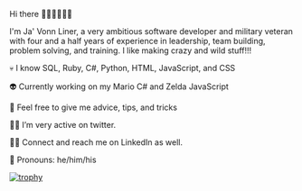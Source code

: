 Hi there 👋🏿👋🏿👋🏿

I'm Ja' Vonn Liner, a very ambitious software developer and military veteran with four and a half years of experience in leadership, team building, problem solving, and training. I like making crazy and wild stuff!!!

💀 I know SQL, Ruby, C#, Python, HTML, JavaScript, and CSS

👽 Currently working on my Mario C# and Zelda JavaScript

👾 Feel free to give me advice, tips, and tricks

🧟‍♂️ I’m very active on twitter.

🧙‍♂️ Connect and reach me on LinkedIn as well.

🧝 Pronouns: he/him/his

[![trophy](https://github-profile-trophy.vercel.app/?username=ryo-ma&theme=onedark)](https://github.com/ryo-ma/github-profile-trophy)

